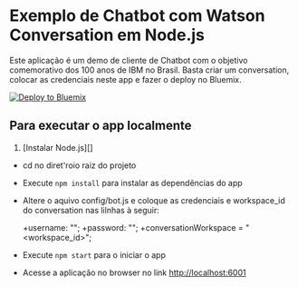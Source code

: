 # Exemplo de Chatbot com Watson Conversation em Node.js

Este aplicação é um demo de cliente de Chatbot com o objetivo comemorativo dos 100 anos de IBM no Brasil. Basta criar um conversation, colocar as credenciais neste app e fazer o deploy no Bluemix.

[![Deploy to Bluemix](https://bluemix.net/deploy/button.png)](https://bluemix.net/deploy?repository=https://github.com/sergiogama/ibm-100-anos-bot)

## Para executar o app localmente

1. [Instalar Node.js][]
+ cd no diret'roio raiz do projeto
+ Execute `npm install` para instalar as dependências do app
+ Altere o aquivo config/bot.js e coloque as credenciais e workspace_id do conversation nas lilnhas à seguir:
    
    +username: "<username>";
    +password: "<password>";
    +conversationWorkspace = "<workspace_id>";

+ Execute `npm start` para o iniciar o app
+ Acesse a aplicação no browser no link <http://localhost:6001>

[Instale Node.js]: https://nodejs.org/en/download/
"# Conversation-demo" 
